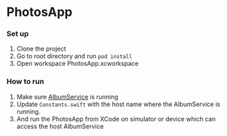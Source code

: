 # PhotosApp

### Set up

1. Clone the project
2. Go to root directory and run ``pod install``
3. Open workspace PhotosApp.xcworkspace

### How to run

1. Make sure [AlbumService](https://github.com/DoddaSrinivasan/AlbumService) is running
2. Update ``Constants.swift`` with the host name where the AlbumService is running.
3. And run the PhotosApp from XCode on simulator or device which can access the host AlbumService
